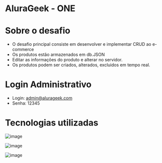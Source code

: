 #  AluraGeek - ONE

# Sobre o desafio
- O desafio principal consiste em desenvolver e implementar CRUD ao e-commerce
- Os produtos estão armazenados em db.JSON  
- Editar as informações do produto e alterar no servidor.
- Os produtos podem ser criados, alterados, excluidos em tempo real.

# Login Administrativo
- Login: admin@alurageek.com
- Senha: 12345

# Tecnologias utilizadas
![image](https://github.com/igmarcondes/AluraGeek/assets/118967139/e92e8bd3-2bf6-4ee9-9c25-435eac1c98a0)

![image](https://github.com/igmarcondes/AluraGeek/assets/118967139/eb8ffe4e-2ddb-4fa3-9623-648350e7cc28)

![image](https://github.com/igmarcondes/AluraGeek/assets/118967139/4061dd1c-d796-4c47-a020-f075fbb5b97f)


